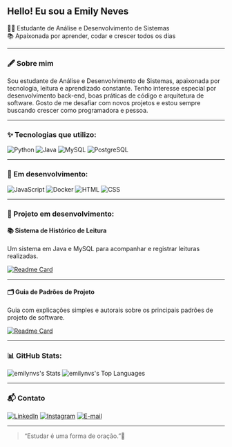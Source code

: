 ## Hello! Eu sou a Emily Neves

👩‍💻 Estudante de Análise e Desenvolvimento de Sistemas  
📚 Apaixonada por aprender, codar e crescer todos os dias  

---
### 🖋 Sobre mim

Sou estudante de Análise e Desenvolvimento de Sistemas, apaixonada por tecnologia, leitura e aprendizado constante. Tenho interesse especial por desenvolvimento back-end, boas práticas de código e arquitetura de software. Gosto de me desafiar com novos projetos e estou sempre buscando crescer como programadora e pessoa.

---

### ✨ Tecnologias que utilizo:

![Python](https://img.shields.io/badge/Python-306998?style=for-the-badge&logo=python&logoColor=ffdd54)
![Java](https://img.shields.io/badge/Java-ED8B00?style=for-the-badge&logo=openjdk&logoColor=white)
![MySQL](https://img.shields.io/badge/MySQL-00618A?style=for-the-badge&logo=mysql&logoColor=white)
![PostgreSQL](https://img.shields.io/badge/PostgreSQL-336791?style=for-the-badge&logo=postgresql&logoColor=white)

---

### 🌱 Em desenvolvimento:

![JavaScript](https://img.shields.io/badge/JavaScript-F7DF1E?style=for-the-badge&logo=javascript&logoColor=black)
![Docker](https://img.shields.io/badge/Docker-2496ED?style=for-the-badge&logo=docker&logoColor=white)
![HTML](https://img.shields.io/badge/HTML5-E34F26?style=for-the-badge&logo=html5&logoColor=white)
![CSS](https://img.shields.io/badge/CSS3-1572B6?style=for-the-badge&logo=css3&logoColor=white)

---

### 📂 Projeto em desenvolvimento: 


#### 📚 Sistema de Histórico de Leitura  
Um sistema em Java e MySQL para acompanhar e registrar leituras realizadas.  

[![Readme Card](https://github-readme-stats.vercel.app/api/pin/?username=emilynvs&repo=HistoricoDeLeitura&theme=midnight-purple)](https://github.com/emilynvs/HistoricoDeLeitura)

---

#### 🗂 Guia de Padrões de Projeto  
Guia com explicações simples e autorais sobre os principais padrões de projeto de software.  

[![Readme Card](https://github-readme-stats.vercel.app/api/pin/?username=emilynvs&repo=Padroes-de-Projeto&theme=midnight-purple)](https://github.com/emilynvs/Padroes-de-Projeto)

---

### 📊 GitHub Stats:

![emilynvs's Stats](https://github-readme-stats.vercel.app/api?username=emilynvs&theme=midnight-purple&show_icons=true&hide_border=false&count_private=true)
![emilynvs's Top Languages](https://github-readme-stats.vercel.app/api/top-langs/?username=emilynvs&theme=midnight-purple&show_icons=true&hide_border=false&layout=compact)

---

### 📬 Contato

[![LinkedIn](https://img.shields.io/badge/LinkedIn-0077B5?style=for-the-badge&logo=linkedin)](www.linkedin.com/in/emily-neves-nascimento-17a2a7326)
[![Instagram](https://img.shields.io/badge/-Instagram-%23E4405F?style=for-the-badge&logo=instagram&logoColor=white)](https://www.instagram.com/emynvs/)
[![E-mail](https://img.shields.io/badge/-Email-1e1e2e?style=for-the-badge&logo=microsoft-outlook&logoColor=007BFF)](mailto:emilynascimento22@outlook.com)

---


> “Estudar é uma forma de oração.”🌺


<!--
**emilynvs/emilynvs** is a ✨ _special_ ✨ repository because its `README.md` (this file) appears on your GitHub profile.

Here are some ideas to get you started:

- 🔭 I’m currently working on ...
- 🌱 I’m currently learning ...
- 👯 I’m looking to collaborate on ...
- 🤔 I’m looking for help with ...
- 💬 Ask me about ...
- 📫 How to reach me: ...
- 😄 Pronouns: ...
- ⚡ Fun fact: ...
-->
